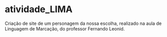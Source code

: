 # atividade_LIMA
Criação de site de um personagem da nossa escolha, realizado na aula de Linguagem de Marcação, do professor Fernando Leonid.

